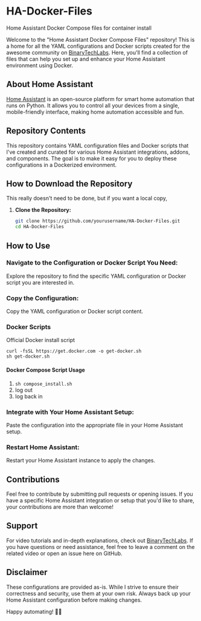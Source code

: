 # HA-Docker-Files
Home Assistant Docker Compose files for container install

Welcome to the "Home Assistant Docker Compose Files" repository! This is a home for all the YAML configurations and Docker scripts created for the awesome community on [BinaryTechLabs](https://www.youtube.com/@BinaryTechLabs). Here, you'll find a collection of files that can help you set up and enhance your Home Assistant environment using Docker.

## About Home Assistant

[Home Assistant](https://www.home-assistant.io/) is an open-source platform for smart home automation that runs on Python. It allows you to control all your devices from a single, mobile-friendly interface, making home automation accessible and fun.

## Repository Contents

This repository contains YAML configuration files and Docker scripts that I've created and curated for various Home Assistant integrations, addons, and components. The goal is to make it easy for you to deploy these configurations in a Dockerized environment.

## How to Download the Repository

This really doesn't need to be done, but if you want a local copy,

1. **Clone the Repository:**
   ```bash
   git clone https://github.com/yourusername/HA-Docker-Files.git
   cd HA-Docker-Files

## How to Use

### Navigate to the Configuration or Docker Script You Need:
Explore the repository to find the specific YAML configuration or Docker script you are interested in.

### Copy the Configuration:
Copy the YAML configuration or Docker script content.

### Docker Scripts
Official Docker install script

    curl -fsSL https://get.docker.com -o get-docker.sh
    sh get-docker.sh

#### Docker Compose Script Usage

1. `sh compose_install.sh`
2. log out
3. log back in

### Integrate with Your Home Assistant Setup:
Paste the configuration into the appropriate file in your Home Assistant setup.

### Restart Home Assistant:
Restart your Home Assistant instance to apply the changes.

## Contributions
Feel free to contribute by submitting pull requests or opening issues. If you have a specific Home Assistant integration or setup that you'd like to share, your contributions are more than welcome!

## Support
For video tutorials and in-depth explanations, check out [BinaryTechLabs](https://www.youtube.com/@BinaryTechLabs). If you have questions or need assistance, feel free to leave a comment on the related video or open an issue here on GitHub.

## Disclaimer
These configurations are provided as-is. While I strive to ensure their correctness and security, use them at your own risk. Always back up your Home Assistant configuration before making changes.

Happy automating! 🏡✨
